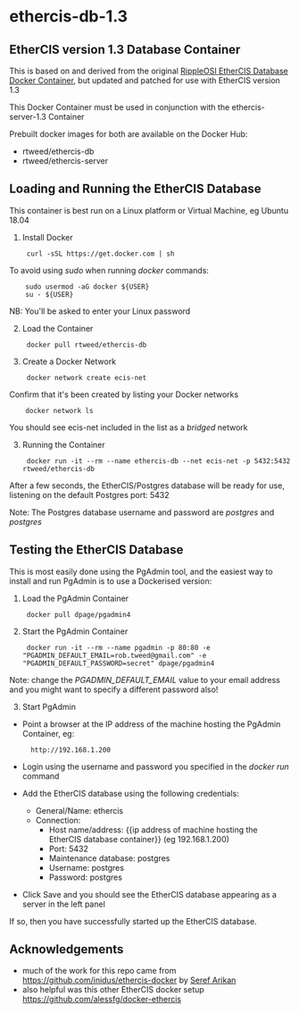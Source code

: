 # ethercis-db-1.3

## EtherCIS version 1.3 Database Container

This is based on and derived from the original 
[RippleOSI EtherCIS Database Docker Container](https://github.com/ethercis/ethercis-database-docker),
but updated and patched for use with EtherCIS version 1.3

This Docker Container must be used in conjunction with the ethercis-server-1.3 Container

Prebuilt docker images for both are available on the Docker Hub:

- rtweed/ethercis-db
- rtweed/ethercis-server


## Loading and Running the EtherCIS Database

This container is best run on a Linux platform or Virtual Machine, eg Ubuntu 18.04

1) Install Docker

        curl -sSL https://get.docker.com | sh

To avoid using *sudo* when running *docker* commands:

        sudo usermod -aG docker ${USER}
        su - ${USER}

  NB: You'll be asked to enter your Linux password


2) Load the Container

        docker pull rtweed/ethercis-db


3) Create a Docker Network

        docker network create ecis-net

Confirm that it's been created by listing your Docker networks

        docker network ls

You should see ecis-net included in the list as a *bridged* network


3) Running the Container

        docker run -it --rm --name ethercis-db --net ecis-net -p 5432:5432 rtweed/ethercis-db

After a few seconds, the EtherCIS/Postgres database will be ready for use, listening on the
default Postgres port: 5432

Note: The Postgres database username and password are *postgres* and *postgres*


## Testing the EtherCIS Database

This is most easily done using the PgAdmin tool, and the easiest way to install and run
PgAdmin is to use a Dockerised version:

1) Load the PgAdmin Container

        docker pull dpage/pgadmin4

2) Start the PgAdmin Container

        docker run -it --rm --name pgadmin -p 80:80 -e "PGADMIN_DEFAULT_EMAIL=rob.tweed@gmail.com" -e "PGADMIN_DEFAULT_PASSWORD=secret" dpage/pgadmin4

Note: change the *PGADMIN_DEFAULT_EMAIL* value to your email address and you might want to specify
a different password also!

3) Start PgAdmin

- Point a browser at the IP address of the machine hosting the PgAdmin Container, eg:

        http://192.168.1.200

- Login using the username and password you specified in the *docker run* command

- Add the EtherCIS database using the following credentials:

  - General/Name: ethercis
  - Connection:
    - Host name/address: {{ip address of machine hosting the EtherCIS database container}}  (eg 192.168.1.200)
    - Port: 5432
    - Maintenance database: postgres
    - Username: postgres
    - Password: postgres

- Click Save and you should see the EtherCIS database appearing as a server in the left panel

If so, then you have successfully started up the EtherCIS database.



## Acknowledgements
* much of the work for this repo came from https://github.com/inidus/ethercis-docker by [Seref Arikan](https://github.com/serefarikan)
* also helpful was this other EtherCIS docker setup https://github.com/alessfg/docker-ethercis
